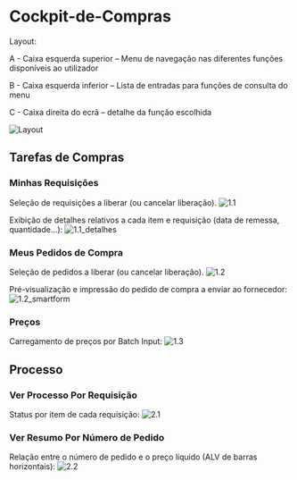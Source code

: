 # Cockpit-de-Compras

Layout:

A - Caixa esquerda superior – Menu de navegação nas diferentes funções disponíveis ao
utilizador

B - Caixa esquerda inferior – Lista de entradas para funções de consulta do menu

C - Caixa direita do ecrã – detalhe da função escolhida

![Layout](https://github.com/miguelangelooscardoso/Cockpit-de-Compras/img/Layout.png)

## Tarefas de Compras

### Minhas Requisições

Seleção de requisições a liberar (ou cancelar liberação).
![1.1](https://github.com/miguelangelooscardoso/Cockpit-de-Compras/img/1.1.png)

Exibição de detalhes relativos a cada item e requisição (data de remessa, quantidade...):
![1.1_detalhes](https://github.com/miguelangelooscardoso/Cockpit-de-Compras/img/1.1_detalhes.png)

### Meus Pedidos de Compra

Seleção de pedidos a liberar (ou cancelar liberação).
![1.2](https://github.com/miguelangelooscardoso/Cockpit-de-Compras/img/1.2.png)

Pré-visualização e impressão do pedido de compra a enviar ao fornecedor:
![1.2_smartform](https://github.com/miguelangelooscardoso/Cockpit-de-Compras/img/1.2_smartform.png)

### Preços

Carregamento de preços por Batch Input:
![1.3](https://github.com/miguelangelooscardoso/Cockpit-de-Compras/img/1.3.png)

## Processo

### Ver Processo Por Requisição

Status por item de cada requisição:
![2.1](https://github.com/miguelangelooscardoso/Cockpit-de-Compras/img/2.1.png)

### Ver Resumo Por Número de Pedido

Relação entre o número de pedido e o preço líquido (ALV de barras horizontais):
![2.2](https://github.com/miguelangelooscardoso/Cockpit-de-Compras/img/2.2.png)

